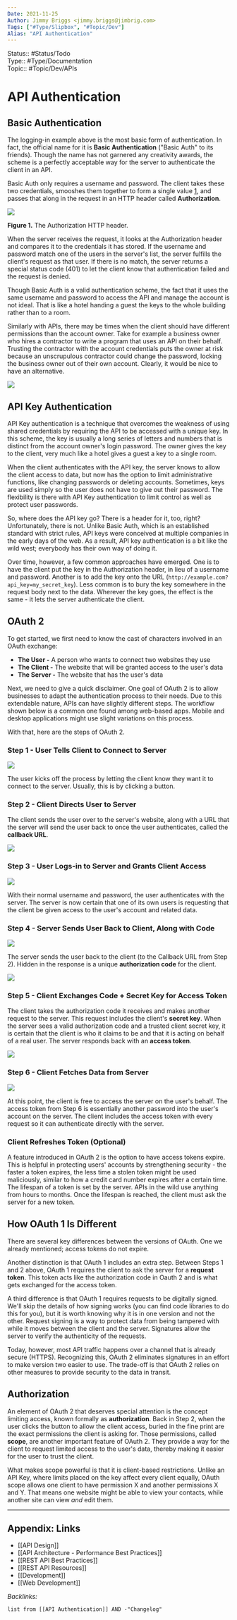 ```yaml
---
Date: 2021-11-25
Author: Jimmy Briggs <jimmy.briggs@jimbrig.com>
Tags: ["#Type/Slipbox", "#Topic/Dev"]
Alias: "API Authentication"
---
```


Status:: #Status/Todo  
Type:: #Type/Documentation  
Topic:: #Topic/Dev/APIs  

# API Authentication

## Basic Authentication

The logging-in example above is the most basic form of authentication. In fact, the official name for it is **Basic Authentication** ("Basic Auth" to its friends). Though the name has not garnered any creativity awards, the scheme is a perfectly acceptable way for the server to authenticate the client in an API.

Basic Auth only requires a username and password. The client takes these two credentials, smooshes them together to form a single value [1](https://zapier.com/learn/apis/chapter-4-authentication-part-1/#footnote-1), and passes that along in the request in an HTTP header called **Authorization**.

![](https://images.zapier.com/storage/photos/8c6904593b69ea46786f22fe1642f78c.png?format=jpg)

**Figure 1.** The Authorization HTTP header.

When the server receives the request, it looks at the Authorization header and compares it to the credentials it has stored. If the username and password match one of the users in the server's list, the server fulfills the client's request as that user. If there is no match, the server returns a special status code (401) to let the client know that authentication failed and the request is denied.

Though Basic Auth is a valid authentication scheme, the fact that it uses the same username and password to access the API and manage the account is not ideal. That is like a hotel handing a guest the keys to the whole building rather than to a room.

Similarly with APIs, there may be times when the client should have different permissions than the account owner. Take for example a business owner who hires a contractor to write a program that uses an API on their behalf. Trusting the contractor with the account credentials puts the owner at risk because an unscrupulous contractor could change the password, locking the business owner out of their own account. Clearly, it would be nice to have an alternative.

![](https://images.zapier.com/storage/photos/9d065ad75953f866fd3e43698f723135.png?format=jpg)

## API Key Authentication

API Key authentication is a technique that overcomes the weakness of using shared credentials by requiring the API to be accessed with a unique key. In this scheme, the key is usually a long series of letters and numbers that is distinct from the account owner's login password. The owner gives the key to the client, very much like a hotel gives a guest a key to a single room.

When the client authenticates with the API key, the server knows to allow the client access to data, but now has the option to limit administrative functions, like changing passwords or deleting accounts. Sometimes, keys are used simply so the user does not have to give out their password. The flexibility is there with API Key authentication to limit control as well as protect user passwords.

So, where does the API key go? There is a header for it, too, right? Unfortunately, there is not. Unlike Basic Auth, which is an established standard with strict rules, API keys were conceived at multiple companies in the early days of the web. As a result, API key authentication is a bit like the wild west; everybody has their own way of doing it.

Over time, however, a few common approaches have emerged. One is to have the client put the key in the Authorization header, in lieu of a username and password. Another is to add the key onto the URL (`http://example.com?api_key=my_secret_key`). Less common is to bury the key somewhere in the request body next to the data. Wherever the key goes, the effect is the same - it lets the server authenticate the client.

## OAuth 2

To get started, we first need to know the cast of characters involved in an OAuth exchange:

-   **The User -** A person who wants to connect two websites they use
-   **The Client -** The website that will be granted access to the user's data
-   **The Server -** The website that has the user's data

Next, we need to give a quick disclaimer. One goal of OAuth 2 is to allow businesses to adapt the authentication process to their needs. Due to this extendable nature, APIs can have slightly different steps. The workflow shown below is a common one found among web-based apps. Mobile and desktop applications might use slight variations on this process.

With that, here are the steps of OAuth 2.

### Step 1 - User Tells Client to Connect to Server

![](https://images.zapier.com/storage/photos/14308b92c1ecbf386bf6f9968a26655d.png?format=jpg)

The user kicks off the process by letting the client know they want it to connect to the server. Usually, this is by clicking a button.

### Step 2 - Client Directs User to Server

The client sends the user over to the server's website, along with a URL that the server will send the user back to once the user authenticates, called the **callback URL**.

![](https://images.zapier.com/storage/photos/c5abbc5bbb8113fe396c3f1142365d30.png?format=jpg)

### Step 3 - User Logs-in to Server and Grants Client Access

![](https://images.zapier.com/storage/photos/6598fef75989e1c6631633cc5e6b500b.png?format=jpg)

With their normal username and password, the user authenticates with the server. The server is now certain that one of its own users is requesting that the client be given access to the user's account and related data.

### Step 4 - Server Sends User Back to Client, Along with Code

![](https://images.zapier.com/storage/photos/4fa7f92cfc3ec2539ce2d91bc0bbb900.png?format=jpg)

The server sends the user back to the client (to the Callback URL from Step 2). Hidden in the response is a unique **authorization code** for the client.

![](https://images.zapier.com/storage/photos/95009dd46bc2d822372c572b5788f59a.png?format=jpg)

### Step 5 - Client Exchanges Code + Secret Key for Access Token

The client takes the authorization code it receives and makes another request to the server. This request includes the client's **secret key**. When the server sees a valid authorization code and a trusted client secret key, it is certain that the client is who it claims to be and that it is acting on behalf of a real user. The server responds back with an **access token**.

![](https://images.zapier.com/storage/photos/7e0f9c20bc4504568d73d329b2fe940f.png?format=jpg)

### Step 6 - Client Fetches Data from Server

![](https://images.zapier.com/storage/photos/249b7ca9a56bda87413b4de175e79981.png?format=jpg)

At this point, the client is free to access the server on the user's behalf. The access token from Step 6 is essentially another password into the user's account on the server. The client includes the access token with every request so it can authenticate directly with the server.

### Client Refreshes Token (Optional)

A feature introduced in OAuth 2 is the option to have access tokens expire. This is helpful in protecting users' accounts by strengthening security - the faster a token expires, the less time a stolen token might be used maliciously, similar to how a credit card number expires after a certain time. The lifespan of a token is set by the server. APIs in the wild use anything from hours to months. Once the lifespan is reached, the client must ask the server for a new token.

## How OAuth 1 Is Different

There are several key differences between the versions of OAuth. One we already mentioned; access tokens do not expire.

Another distinction is that OAuth 1 includes an extra step. Between Steps 1 and 2 above, OAuth 1 requires the client to ask the server for a **request token**. This token acts like the authorization code in Oauth 2 and is what gets exchanged for the access token.

A third difference is that OAuth 1 requires requests to be digitally signed. We'll skip the details of how signing works (you can find code libraries to do this for you), but it is worth knowing why it is in one version and not the other. Request signing is a way to protect data from being tampered with while it moves between the client and the server. Signatures allow the server to verify the authenticity of the requests.

Today, however, most API traffic happens over a channel that is already secure (HTTPS). Recognizing this, OAuth 2 eliminates signatures in an effort to make version two easier to use. The trade-off is that OAuth 2 relies on other measures to provide security to the data in transit.

## Authorization

An element of OAuth 2 that deserves special attention is the concept limiting access, known formally as **authorization**. Back in Step 2, when the user clicks the button to allow the client access, buried in the fine print are the exact permissions the client is asking for. Those permissions, called **scope**, are another important feature of OAuth 2. They provide a way for the client to request limited access to the user's data, thereby making it easier for the user to trust the client.

What makes scope powerful is that it is client-based restrictions. Unlike an API Key, where limits placed on the key affect every client equally, OAuth scope allows one client to have permission X and another permissions X and Y. That means one website might be able to view your contacts, while another site can view _and_ edit them.

***

## Appendix: Links

- [[API Design]]
- [[API Architecture - Performance Best Practices]]
- [[REST API Best Practices]]
- [[REST API Resources]]
- [[Development]]
- [[Web Development]]

*Backlinks:*

```dataview
list from [[API Authentication]] AND -"Changelog"
```